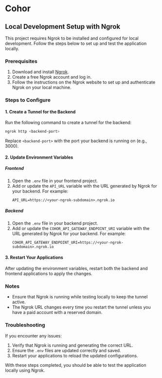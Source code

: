 # Cohor
## Local Development Setup with Ngrok

This project requires Ngrok to be installed and configured for local development. Follow the steps below to set up and test the application locally.

### Prerequisites
1. Download and install [Ngrok](https://ngrok.com/).
2. Create a free Ngrok account and log in.
3. Follow the instructions on the Ngrok website to set up and authenticate Ngrok on your local machine.

### Steps to Configure

#### 1. Create a Tunnel for the Backend
Run the following command to create a tunnel for the backend:
```bash
ngrok http <backend-port>
```
Replace `<backend-port>` with the port your backend is running on (e.g., 3000).

#### 2. Update Environment Variables

##### Frontend
1. Open the `.env` file in your frontend project.
2. Add or update the `API_URL` variable with the URL generated by Ngrok for your backend. For example:
   ```
   API_URL=https://<your-ngrok-subdomain>.ngrok.io
   ```

##### Backend
1. Open the `.env` file in your backend project.
2. Add or update the `COHOR_API_GATEWAY_ENDPOINT_URI` variable with the URL generated by Ngrok for your backend. For example:
   ```
   COHOR_API_GATEWAY_ENDPOINT_URI=https://<your-ngrok-subdomain>.ngrok.io
   ```

#### 3. Restart Your Applications
After updating the environment variables, restart both the backend and frontend applications to apply the changes.

### Notes
- Ensure that Ngrok is running while testing locally to keep the tunnel active.
- The Ngrok URL changes every time you restart the tunnel unless you have a paid account with a reserved domain.

### Troubleshooting
If you encounter any issues:
1. Verify that Ngrok is running and generating the correct URL.
2. Ensure the `.env` files are updated correctly and saved.
3. Restart your applications to reload the updated configurations.

With these steps completed, you should be able to test the application locally using Ngrok.
